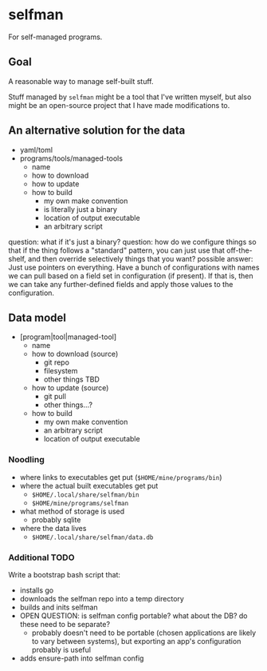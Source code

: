 # selfman

For self-managed programs.

## Goal

A reasonable way to manage self-built stuff.

Stuff managed by `selfman` might be a tool that I've written myself, but also might be an open-source project that I have made modifications to.


## An alternative solution for the data

- yaml/toml
- programs/tools/managed-tools
  - name
  - how to download
  - how to update
  - how to build
    - my own make convention
    - is literally just a binary
    - location of output executable
    - an arbitrary script

question: what if it's just a binary?
question: how do we configure things so that if the thing follows a "standard" pattern, you can just use that off-the-shelf, and then override selectively things that you want?
  possible answer: Just use pointers on everything. Have a bunch of configurations with names we can pull based on a field set in configuration (if present). If that is, then we can take any further-defined fields and apply those values to the configuration.

## Data model

- [program|tool|managed-tool]
  - name
  - how to download (source)
    - git repo
    - filesystem
    - other things TBD
  - how to update (source)
    - git pull
    - other things...?
  - how to build
    - my own make convention
    - an arbitrary script
    - location of output executable

### Noodling

- where links to executables get put (`$HOME/mine/programs/bin`)
- where the actual built executables get put
  - `$HOME/.local/share/selfman/bin`
  - `$HOME/mine/programs/selfman`
- what method of storage is used
  - probably sqlite
- where the data lives
  - `$HOME/.local/share/selfman/data.db`

### Additional TODO

Write a bootstrap bash script that:

- installs go
- downloads the selfman repo into a temp directory
- builds and inits selfman
- OPEN QUESTION: is selfman config portable? what about the DB? do these need to be separate?
  - probably doesn't need to be portable (chosen applications are likely to vary between systems), but exporting an app's configuration probably is useful
- adds ensure-path into selfman config
